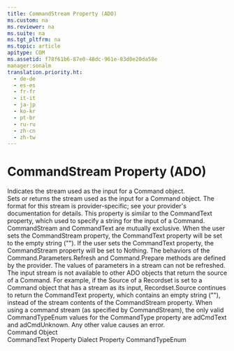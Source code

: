 ```yaml
---
title: CommandStream Property (ADO)
ms.custom: na
ms.reviewer: na
ms.suite: na
ms.tgt_pltfrm: na
ms.topic: article
apitype: COM
ms.assetid: f78f61b6-87e0-48dc-961e-83d0e20da58e
manager:sonalm
translation.priority.ht: 
  - de-de
  - es-es
  - fr-fr
  - it-it
  - ja-jp
  - ko-kr
  - pt-br
  - ru-ru
  - zh-cn
  - zh-tw
---
```

# CommandStream Property (ADO)
<?xml version="1.0" encoding="utf-8"?>
<developerReferenceWithoutSyntaxDocument xmlns="http://ddue.schemas.microsoft.com/authoring/2003/5" xmlns:xlink="http://www.w3.org/1999/xlink" xmlns:xsi="http://www.w3.org/2001/XMLSchema-instance" xsi:schemaLocation="http://ddue.schemas.microsoft.com/authoring/2003/5 http://dduestorage.blob.core.windows.net/ddueschema/developer.xsd">
  <introduction>
    <para>Indicates the stream used as the input for a <legacyLink xlink:href="a02c22fb-542d-465e-a629-30fd59dcbebf">Command</legacyLink> object.</para>
  </introduction>
  <section>
    <title>Settings and Return Values</title>
    <content>
      <para>Sets or returns the stream used as the input for a <unmanagedCodeEntityReference>Command</unmanagedCodeEntityReference> object. The format for this stream is provider-specific; see your provider's documentation for details. This property is similar to the <legacyLink xlink:href="4dd7e82a-8da5-4a4e-b439-11a29286fa0e">CommandText</legacyLink> property, which used to specify a string for the input of a <unmanagedCodeEntityReference>Command</unmanagedCodeEntityReference>.</para>
    </content>
  </section>
  <languageReferenceRemarks>
    <content>
      <para>
        <unmanagedCodeEntityReference>CommandStream</unmanagedCodeEntityReference> and <unmanagedCodeEntityReference>CommandText</unmanagedCodeEntityReference> are mutually exclusive. When the user sets the <unmanagedCodeEntityReference>CommandStream</unmanagedCodeEntityReference> property, the <unmanagedCodeEntityReference>CommandText</unmanagedCodeEntityReference> property will be set to the empty string (""). If the user sets the <unmanagedCodeEntityReference>CommandText</unmanagedCodeEntityReference> property, the <unmanagedCodeEntityReference>CommandStream</unmanagedCodeEntityReference> property will be set to <languageKeyword>Nothing</languageKeyword>.</para>
      <para>The behaviors of the <legacyBold>Command.Parameters.Refresh</legacyBold> and <legacyBold>Command.Prepare</legacyBold> methods are defined by the provider. The values of parameters in a stream can not be refreshed.</para>
      <para>The input stream is not available to other ADO objects that return the source of a <unmanagedCodeEntityReference>Command</unmanagedCodeEntityReference>. For example, if the <legacyLink xlink:href="a05ba2c9-2821-4343-8607-4de9b764ec91">Source</legacyLink> of a <legacyLink xlink:href="ede1415f-c3df-4cc5-a05b-2576b2b84b60">Recordset</legacyLink> is set to a <unmanagedCodeEntityReference>Command</unmanagedCodeEntityReference> object that has a stream as its input, <legacyBold>Recordset.Source</legacyBold> continues to return the <unmanagedCodeEntityReference>CommandText</unmanagedCodeEntityReference> property, which contains an empty string (""), instead of the stream contents of the <unmanagedCodeEntityReference>CommandStream</unmanagedCodeEntityReference> property.</para>
      <para>When using a command stream (as specified by <unmanagedCodeEntityReference>CommandStream</unmanagedCodeEntityReference>), the only valid <legacyLink xlink:href="4b1feb9c-a855-40fe-a906-efe688687e9f">CommandTypeEnum</legacyLink> values for the <legacyLink xlink:href="ca44809c-8647-48b6-a7fb-0be70a02f53e">CommandType</legacyLink> property are <legacyBold>adCmdText</legacyBold> and <legacyBold>adCmdUnknown</legacyBold>. Any other value causes an error.</para>
    </content>
  </languageReferenceRemarks>
  <section>
    <title>Applies To</title>
    <content>
      <para>
        <link xlink:href="a02c22fb-542d-465e-a629-30fd59dcbebf">Command Object</link>
      </para>
    </content>
  </section>
  <relatedTopics>
<link xlink:href="4dd7e82a-8da5-4a4e-b439-11a29286fa0e">CommandText Property</link>
<link xlink:href="329c3a71-ba88-4009-b04f-2f52195a5957">Dialect Property</link>
<link xlink:href="4b1feb9c-a855-40fe-a906-efe688687e9f">CommandTypeEnum</link>
</relatedTopics>
</developerReferenceWithoutSyntaxDocument>